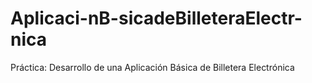 # Aplicaci-nB-sicadeBilleteraElectr-nica
Práctica: Desarrollo de una Aplicación Básica de Billetera Electrónica
